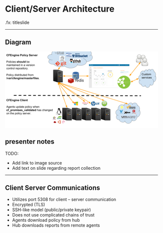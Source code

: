 # Client/Server Architecture

.fx: titleslide

---
## Diagram
<img src="../images/client_server_architecture.png" />

## presenter notes
TODO:
* Add link to image source
* Add text on slide regarding report collection

---
## Client Server Communications
* Utilizes port 5308 for client – server communication 
* Encrypted (TLS)
* SSH-like model (public/private keypair)
* Does not use complicated chains of trust
* Agents download policy from hub
* Hub downloads reports from remote agents 


